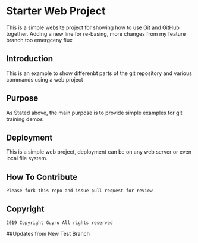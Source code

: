 # Starter Web Project

This is a simple website project for showing how to use Git and GitHub together.
Adding a new line for re-basing, more changes from my feature branch too
emergceny fiux
## Introduction

This is an example to show differenbt parts of the git repository and various commands using a web project

## Purpose

As Stated above, the main purpose is to provide simple examples for git training demos

## Deployment

This is a simple web project, deployment can be on any web server or even local file system.

## How To Contribute

	Please fork this repo and issue pull request for review
	

## Copyright 

	2019 Copyright Guyru All rights reserved

##Updates from New Test Branch
